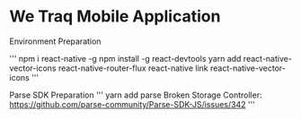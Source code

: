 # We Traq Mobile Application

Environment Preparation

'''
npm i react-native -g
npm install -g react-devtools
yarn add react-native-vector-icons react-native-router-flux
react-native link react-native-vector-icons
'''


Parse SDK Preparation
'''
yarn add parse
Broken Storage Controller: https://github.com/parse-community/Parse-SDK-JS/issues/342
'''